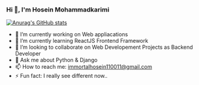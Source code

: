 ### Hi 👋, I'm Hosein Mohammadkarimi



[![Anurag's GitHub stats](https://github-readme-stats.vercel.app/api?username=anuraghazra)](https://github.com/anuraghazra/github-readme-stats)



- 🔭 I’m currently working on Web appliacations
- 🌱 I’m currently learning ReactJS Frontend Framework
- 👯 I’m looking to collaborate on Web Developement Projects as Backend Developer
- 💬 Ask me about Python & Django
- 📫 How to reach me: immortalhosein110011@gmail.com
- ⚡ Fun fact: I really see different now..

